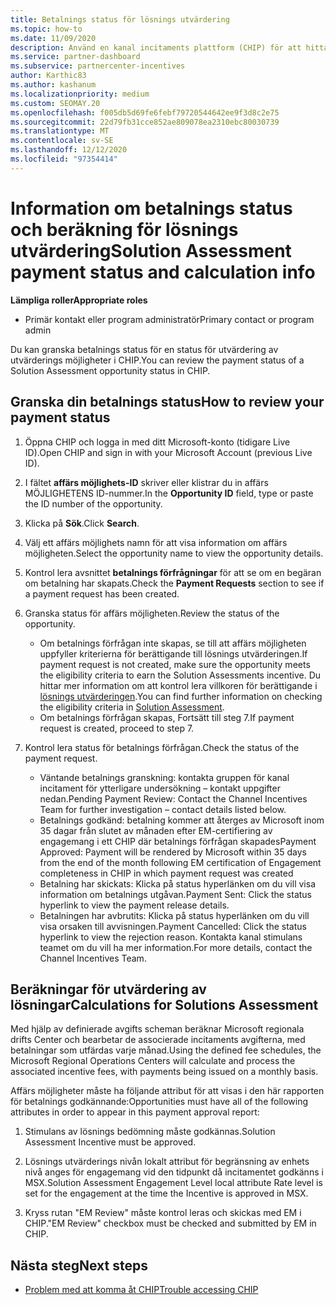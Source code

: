 ```yaml
---
title: Betalnings status för lösnings utvärdering
ms.topic: how-to
ms.date: 11/09/2020
description: Använd en kanal incitaments plattform (CHIP) för att hitta information om utvärderings möjligheter för lösningar, deras beräkningar och deras betalnings status.
ms.service: partner-dashboard
ms.subservice: partnercenter-incentives
author: Karthic83
ms.author: kashanum
ms.localizationpriority: medium
ms.custom: SEOMAY.20
ms.openlocfilehash: f005db5d69fe6febf79720544642ee9f3d8c2e75
ms.sourcegitcommit: 22d79fb31cce852ae809078ea2310ebc80030739
ms.translationtype: MT
ms.contentlocale: sv-SE
ms.lasthandoff: 12/12/2020
ms.locfileid: "97354414"
---
```

# <a name="solution-assessment-payment-status-and-calculation-info"></a><span data-ttu-id="77c4d-103">Information om betalnings status och beräkning för lösnings utvärdering</span><span class="sxs-lookup"><span data-stu-id="77c4d-103">Solution Assessment payment status and calculation info</span></span>

<span data-ttu-id="77c4d-104">**Lämpliga roller**</span><span class="sxs-lookup"><span data-stu-id="77c4d-104">**Appropriate roles**</span></span>

- <span data-ttu-id="77c4d-105">Primär kontakt eller program administratör</span><span class="sxs-lookup"><span data-stu-id="77c4d-105">Primary contact or program admin</span></span>

<span data-ttu-id="77c4d-106">Du kan granska betalnings status för en status för utvärdering av utvärderings möjligheter i CHIP.</span><span class="sxs-lookup"><span data-stu-id="77c4d-106">You can review the payment status of a Solution Assessment opportunity status in CHIP.</span></span>

## <a name="how-to-review-your-payment-status"></a><span data-ttu-id="77c4d-107">Granska din betalnings status</span><span class="sxs-lookup"><span data-stu-id="77c4d-107">How to review your payment status</span></span>

1. <span data-ttu-id="77c4d-108">Öppna CHIP och logga in med ditt Microsoft-konto (tidigare Live ID).</span><span class="sxs-lookup"><span data-stu-id="77c4d-108">Open CHIP and sign in with your Microsoft Account (previous Live ID).</span></span>
2. <span data-ttu-id="77c4d-109">I fältet **affärs möjlighets-ID** skriver eller klistrar du in affärs MÖJLIGHETENS ID-nummer.</span><span class="sxs-lookup"><span data-stu-id="77c4d-109">In the **Opportunity ID** field, type or paste the ID number of the opportunity.</span></span>
3. <span data-ttu-id="77c4d-110">Klicka på **Sök**.</span><span class="sxs-lookup"><span data-stu-id="77c4d-110">Click **Search**.</span></span>
4. <span data-ttu-id="77c4d-111">Välj ett affärs möjlighets namn för att visa information om affärs möjligheten.</span><span class="sxs-lookup"><span data-stu-id="77c4d-111">Select the opportunity name to view the opportunity details.</span></span>
5. <span data-ttu-id="77c4d-112">Kontrol lera avsnittet **betalnings förfrågningar** för att se om en begäran om betalning har skapats.</span><span class="sxs-lookup"><span data-stu-id="77c4d-112">Check the **Payment Requests** section to see if a payment request has been created.</span></span>
6. <span data-ttu-id="77c4d-113">Granska status för affärs möjligheten.</span><span class="sxs-lookup"><span data-stu-id="77c4d-113">Review the status of the opportunity.</span></span>

    - <span data-ttu-id="77c4d-114">Om betalnings förfrågan inte skapas, se till att affärs möjligheten uppfyller kriterierna för berättigande till lösnings utvärderingen.</span><span class="sxs-lookup"><span data-stu-id="77c4d-114">If payment request is not created, make sure the opportunity meets the eligibility criteria to earn the Solution Assessments incentive.</span></span> <span data-ttu-id="77c4d-115">Du hittar mer information om att kontrol lera villkoren för berättigande i [lösnings utvärderingen](chip-solution-assessment.md).</span><span class="sxs-lookup"><span data-stu-id="77c4d-115">You can find further information on checking the eligibility criteria in [Solution Assessment](chip-solution-assessment.md).</span></span>
    - <span data-ttu-id="77c4d-116">Om betalnings förfrågan skapas, Fortsätt till steg 7.</span><span class="sxs-lookup"><span data-stu-id="77c4d-116">If payment request is created, proceed to step 7.</span></span>
7. <span data-ttu-id="77c4d-117">Kontrol lera status för betalnings förfrågan.</span><span class="sxs-lookup"><span data-stu-id="77c4d-117">Check the status of the payment request.</span></span>

    - <span data-ttu-id="77c4d-118">Väntande betalnings granskning: kontakta gruppen för kanal incitament för ytterligare undersökning – kontakt uppgifter nedan.</span><span class="sxs-lookup"><span data-stu-id="77c4d-118">Pending Payment Review: Contact the Channel Incentives Team for further investigation – contact details listed below.</span></span>
    - <span data-ttu-id="77c4d-119">Betalnings godkänd: betalning kommer att återges av Microsoft inom 35 dagar från slutet av månaden efter EM-certifiering av engagemang i ett CHIP där betalnings förfrågan skapades</span><span class="sxs-lookup"><span data-stu-id="77c4d-119">Payment Approved: Payment will be rendered by Microsoft within 35 days from the end of the month following EM certification of Engagement completeness in CHIP in which payment request was created</span></span>
    -  <span data-ttu-id="77c4d-120">Betalning har skickats: Klicka på status hyperlänken om du vill visa information om betalnings utgåvan.</span><span class="sxs-lookup"><span data-stu-id="77c4d-120">Payment Sent: Click the status hyperlink to view the payment release details.</span></span>
    - <span data-ttu-id="77c4d-121">Betalningen har avbrutits: Klicka på status hyperlänken om du vill visa orsaken till avvisningen.</span><span class="sxs-lookup"><span data-stu-id="77c4d-121">Payment Cancelled: Click the status hyperlink to view the rejection reason.</span></span> <span data-ttu-id="77c4d-122">Kontakta kanal stimulans teamet om du vill ha mer information.</span><span class="sxs-lookup"><span data-stu-id="77c4d-122">For more details, contact the Channel Incentives Team.</span></span>

## <a name="calculations-for-solutions-assessment"></a><span data-ttu-id="77c4d-123">Beräkningar för utvärdering av lösningar</span><span class="sxs-lookup"><span data-stu-id="77c4d-123">Calculations for Solutions Assessment</span></span>

<span data-ttu-id="77c4d-124">Med hjälp av definierade avgifts scheman beräknar Microsoft regionala drifts Center och bearbetar de associerade incitaments avgifterna, med betalningar som utfärdas varje månad.</span><span class="sxs-lookup"><span data-stu-id="77c4d-124">Using the defined fee schedules, the Microsoft Regional Operations Centers will calculate and process the associated incentive fees, with payments being issued on a monthly basis.</span></span>

<span data-ttu-id="77c4d-125">Affärs möjligheter måste ha följande attribut för att visas i den här rapporten för betalnings godkännande:</span><span class="sxs-lookup"><span data-stu-id="77c4d-125">Opportunities must have all of the following attributes in order to appear in this payment approval report:</span></span>

1. <span data-ttu-id="77c4d-126">Stimulans av lösnings bedömning måste godkännas.</span><span class="sxs-lookup"><span data-stu-id="77c4d-126">Solution Assessment Incentive must be approved.</span></span>

1. <span data-ttu-id="77c4d-127">Lösnings utvärderings nivån lokalt attribut för begränsning av enhets nivå anges för engagemang vid den tidpunkt då incitamentet godkänns i MSX.</span><span class="sxs-lookup"><span data-stu-id="77c4d-127">Solution Assessment Engagement Level local attribute Rate level is set for the engagement at the time the Incentive is approved in MSX.</span></span>
 
1. <span data-ttu-id="77c4d-128">Kryss rutan "EM Review" måste kontrol leras och skickas med EM i CHIP.</span><span class="sxs-lookup"><span data-stu-id="77c4d-128">"EM Review" checkbox must be checked and submitted by EM in CHIP.</span></span>

## <a name="next-steps"></a><span data-ttu-id="77c4d-129">Nästa steg</span><span class="sxs-lookup"><span data-stu-id="77c4d-129">Next steps</span></span>

- [<span data-ttu-id="77c4d-130">Problem med att komma åt CHIP</span><span class="sxs-lookup"><span data-stu-id="77c4d-130">Trouble accessing CHIP</span></span>](chip-access-trouble.md) 
